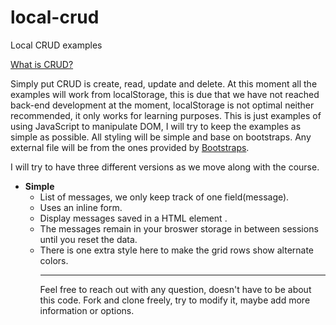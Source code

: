 # local-crud
Local CRUD examples

[What is CRUD?](https://www.sumologic.com/glossary/crud/)

Simply put CRUD is create, read, update and delete. At this moment all the examples will work from localStorage, this is due that we have not reached back-end development at the moment, localStorage is not optimal neither recommended, it only works for learning purposes.
This is just examples of using JavaScript to manipulate DOM, I will try to keep the examples as simple as possible. All styling will be simple and base on bootstraps.
Any external file will be from the ones provided by [Bootstraps](https://getbootstrap.com/).

I will try to have three different versions as we move along with the course.

- **Simple**
  * List of messages, we only keep track of one field(message).
  * Uses an inline form.
  * Display messages saved in a HTML element <table>.
  * The messages remain in your broswer storage in between sessions until you reset the data.
  * There is one extra style here to make the grid rows show alternate colors.   
  
  
[//]: # (Hello)
------------------------------------------------------------------------------------------------- 

  
Feel free to reach out with any question, doesn't have to be about this code. 
Fork and clone freely, try to modify it, maybe add more information or options.
